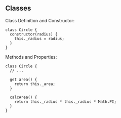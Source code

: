 ##  Classes

Class Definition and Constructor:

    class Circle {
      constructor(radius) {
        this._radius = radius;
      }
    }

Methods and Properties:

    class Circle {
      // ...

      get area() {
        return this._area;
      }

      calcArea() {
        return this._radius * this._radius * Math.PI;
      }
    }

